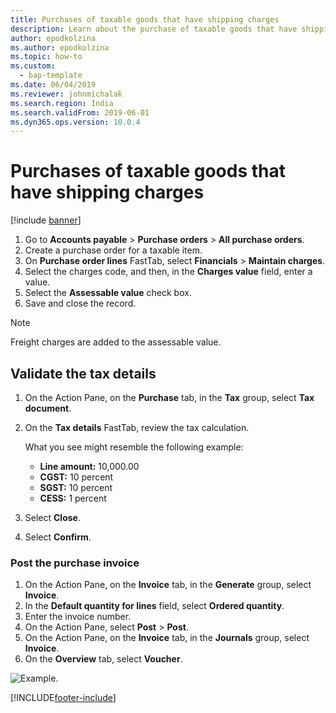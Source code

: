 ```yaml
---
title: Purchases of taxable goods that have shipping charges
description: Learn about the purchase of taxable goods that have shipping charges, including processes for validating tax details and posting purchase invoices. 
author: epodkolzina
ms.author: epodkolzina
ms.topic: how-to
ms.custom: 
  - bap-template
ms.date: 06/04/2019
ms.reviewer: johnmichalak 
ms.search.region: India
ms.search.validFrom: 2019-06-01
ms.dyn365.ops.version: 10.0.4
---
```


# Purchases of taxable goods that have shipping charges

[!include [banner](../../includes/banner.md)]

1. Go to **Accounts payable** \> **Purchase orders** \> **All purchase orders**.
2. Create a purchase order for a taxable item.
3. On **Purchase order lines** FastTab, select **Financials** \> **Maintain charges**.
4. Select the charges code, and then, in the **Charges value** field, enter a value.
5. Select the **Assessable value** check box.
6. Save and close the record.

> [!NOTE]
> Freight charges are added to the assessable value.

## Validate the tax details

1. On the Action Pane, on the **Purchase** tab, in the **Tax** group, select **Tax document**.
2. On the **Tax details** FastTab, review the tax calculation.

    What you see might resemble the following example:

    - **Line amount:** 10,000.00
    - **CGST:** 10 percent
    - **SGST:** 10 percent
    - **CESS:** 1 percent

3. Select **Close**.
4. Select **Confirm**.

### Post the purchase invoice

1. On the Action Pane, on the **Invoice** tab, in the **Generate** group, select **Invoice**.
2. In the **Default quantity for lines** field, select **Ordered quantity**.
3. Enter the invoice number.
4. On the Action Pane, select **Post** \> **Post**.
5. On the Action Pane, on the **Invoice** tab, in the **Journals** group, select **Invoice**. 
6. On the **Overview** tab, select **Voucher**.

![Example.](../media/Annotation-2019-05-16-102702.png)


[!INCLUDE[footer-include](../../../includes/footer-banner.md)]

